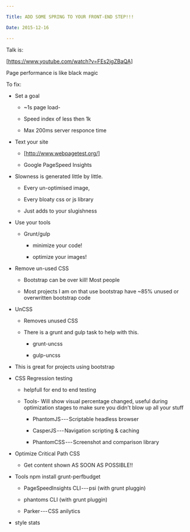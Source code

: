 ```yaml
---

Title: ADD SOME SPRING TO YOUR FRONT-END STEP!!!

Date: 2015-12-16

---
```


Talk is:

[https://www.youtube.com/watch?v=FEs2jgZBaQA]

Page performance is like black magic

To fix:

-   Set a goal

    -   \~1s page load-

    -   Speed index of less then 1k

    -   Max 200ms server responce time

-   Text your site

    -   [http://www.webpagetest.org/]

    -   Google PageSpeed Insights

-   Slowness is generated little by little.

    -   Every un-optimised image,

    -   Every bloaty css or js library

    -   Just adds to your slugishness

-   Use your tools

    -   Grunt/gulp

        -   minimize your code!

        -   optimize your images!

-   Remove un-used CSS

    -   Bootstrap can be over kill! Most people

    -   Most projects I am on that use bootstrap have \~85% unused or overwritten bootstrap code

-   UnCSS

    -   Removes unused CSS

    -   There is a grunt and gulp task to help with this.

        -   grunt-uncss

        -   gulp-uncss

-   This is great for projects using bootstrap

-   CSS Regression testing

    -   helpfull for end to end testing

    -   Tools- Will show visual percentage changed, useful during optimization stages to make sure you didn't blow up all your stuff

        -   PhantomJS --- Scriptable headless browser

        -   CasperJS --- Navigation scripting & caching

        -   PhantomCSS --- Screenshot and comparison library

-   Optimize Critical Path CSS

    -   Get content shown AS SOON AS POSSIBLE!!

-   Tools npm install grunt-perfbudget

    -   PageSpeedInsights CLI --- psi (with grunt pluggin)

    -   phantoms CLI (with grunt pluggin)

    -   Parker --- CSS anilytics

-   style stats